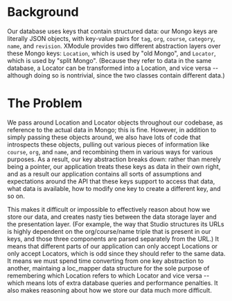 # Background

Our database uses keys that contain structured data: our Mongo keys are literally JSON objects, with key-value pairs for `tag`, `org`, `course`, `category`, `name`, and `revision`. XModule provides two different abstraction layers over these Mongo keys: `Location`, which is used by "old Mongo", and `Locator`, which is used by "split Mongo". (Because they refer to data in the same database, a Locator can be transformed into a Location, and vice versa -- although doing so is nontrivial, since the two classes contain different data.)

# The Problem

We pass around Location and Locator objects throughout our codebase, as reference to the actual data in Mongo; this is fine. However, in addition to simply passing these objects around, we also have lots of code that introspects these objects, pulling out various pieces of information like `course`, `org`, and `name`, and recombining them in various ways for various purposes. As a result, our key abstraction breaks down: rather than merely being a pointer, our application treats these keys as data in their own right, and as a result our application contains all sorts of assumptions and expectations around the API that these keys support to access that data, what data is available, how to modify one key to create a different key, and so on.

This makes it difficult or impossible to effectively reason about how we store our data, and creates nasty ties between the data storage layer and the presentation layer. (For example, the way that Studio structures its URLs is highly dependent on the org/course/name triple that is present in our keys, and those three components are parsed separately from the URL.) It means that different parts of our application can only accept Locations or only accept Locators, which is odd since they should refer to the same data. It means we must spend time converting from one key abstraction to another, maintaing a loc_mapper data structure for the sole purpose of remembering which Location refers to which Locator and vice versa -- which means lots of extra database queries and performance penalties. It also makes reasoning about how we store our data much more difficult.
